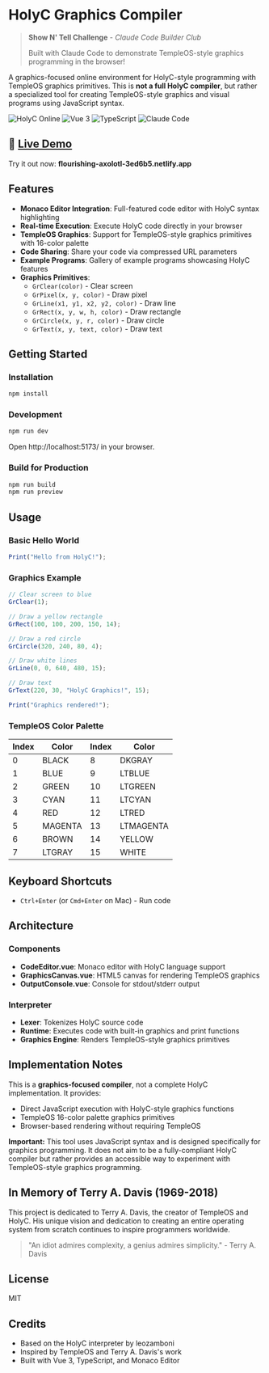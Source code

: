 # HolyC Graphics Compiler

> **Show N' Tell Challenge** - *Claude Code Builder Club*
>
> Built with Claude Code to demonstrate TempleOS-style graphics programming in the browser!

A graphics-focused online environment for HolyC-style programming with TempleOS graphics primitives. This is **not a full HolyC compiler**, but rather a specialized tool for creating TempleOS-style graphics and visual programs using JavaScript syntax.

![HolyC Online](https://img.shields.io/badge/HolyC-Online-purple)
![Vue 3](https://img.shields.io/badge/Vue-3-green)
![TypeScript](https://img.shields.io/badge/TypeScript-5-blue)
![Claude Code](https://img.shields.io/badge/Built%20with-Claude%20Code-orange)

## 🚀 [Live Demo](https://flourishing-axolotl-3ed6b5.netlify.app/)

Try it out now: **flourishing-axolotl-3ed6b5.netlify.app**

## Features

- **Monaco Editor Integration**: Full-featured code editor with HolyC syntax highlighting
- **Real-time Execution**: Execute HolyC code directly in your browser
- **TempleOS Graphics**: Support for TempleOS-style graphics primitives with 16-color palette
- **Code Sharing**: Share your code via compressed URL parameters
- **Example Programs**: Gallery of example programs showcasing HolyC features
- **Graphics Primitives**:
  - `GrClear(color)` - Clear screen
  - `GrPixel(x, y, color)` - Draw pixel
  - `GrLine(x1, y1, x2, y2, color)` - Draw line
  - `GrRect(x, y, w, h, color)` - Draw rectangle
  - `GrCircle(x, y, r, color)` - Draw circle
  - `GrText(x, y, text, color)` - Draw text

## Getting Started

### Installation

```bash
npm install
```

### Development

```bash
npm run dev
```

Open http://localhost:5173/ in your browser.

### Build for Production

```bash
npm run build
npm run preview
```

## Usage

### Basic Hello World

```javascript
Print("Hello from HolyC!");
```

### Graphics Example

```javascript
// Clear screen to blue
GrClear(1);

// Draw a yellow rectangle
GrRect(100, 100, 200, 150, 14);

// Draw a red circle
GrCircle(320, 240, 80, 4);

// Draw white lines
GrLine(0, 0, 640, 480, 15);

// Draw text
GrText(220, 30, "HolyC Graphics!", 15);

Print("Graphics rendered!");
```

### TempleOS Color Palette

| Index | Color | Index | Color |
|-------|-------|-------|-------|
| 0 | BLACK | 8 | DKGRAY |
| 1 | BLUE | 9 | LTBLUE |
| 2 | GREEN | 10 | LTGREEN |
| 3 | CYAN | 11 | LTCYAN |
| 4 | RED | 12 | LTRED |
| 5 | MAGENTA | 13 | LTMAGENTA |
| 6 | BROWN | 14 | YELLOW |
| 7 | LTGRAY | 15 | WHITE |

## Keyboard Shortcuts

- `Ctrl+Enter` (or `Cmd+Enter` on Mac) - Run code

## Architecture

### Components

- **CodeEditor.vue**: Monaco editor with HolyC language support
- **GraphicsCanvas.vue**: HTML5 canvas for rendering TempleOS graphics
- **OutputConsole.vue**: Console for stdout/stderr output

### Interpreter

- **Lexer**: Tokenizes HolyC source code
- **Runtime**: Executes code with built-in graphics and print functions
- **Graphics Engine**: Renders TempleOS-style graphics primitives

## Implementation Notes

This is a **graphics-focused compiler**, not a complete HolyC implementation. It provides:
- Direct JavaScript execution with HolyC-style graphics functions
- TempleOS 16-color palette graphics primitives
- Browser-based rendering without requiring TempleOS

**Important:** This tool uses JavaScript syntax and is designed specifically for graphics programming. It does not aim to be a fully-compliant HolyC compiler but rather provides an accessible way to experiment with TempleOS-style graphics programming.

## In Memory of Terry A. Davis (1969-2018)

This project is dedicated to Terry A. Davis, the creator of TempleOS and HolyC. His unique vision and dedication to creating an entire operating system from scratch continues to inspire programmers worldwide.

> "An idiot admires complexity, a genius admires simplicity." - Terry A. Davis

## License

MIT

## Credits

- Based on the HolyC interpreter by leozamboni
- Inspired by TempleOS and Terry A. Davis's work
- Built with Vue 3, TypeScript, and Monaco Editor

